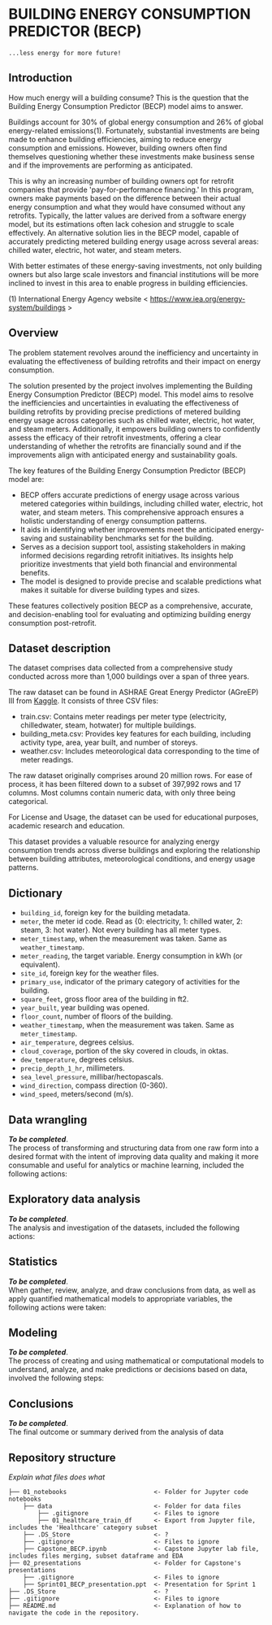# BUILDING ENERGY CONSUMPTION PREDICTOR (BECP)
    ...less energy for more future!
Introduction
----------------------
How much energy will a building consume? This is the question that the Building Energy Consumption Predictor (BECP) model aims to answer. 

Buildings account for 30% of global energy consumption and 26% of global energy-related emissions(1). Fortunately, substantial investments are being made to enhance building efficiencies, aiming to reduce energy consumption and emissions. However, building owners often find themselves questioning whether these investments make business sense and if the improvements are performing as anticipated.

This is why an increasing number of building owners opt for retrofit companies that provide 'pay-for-performance financing.' In this program, owners make payments based on the difference between their actual energy consumption and what they would have consumed without any retrofits. Typically, the latter values are derived from a software energy model, but its estimations often lack cohesion and struggle to scale effectively. An alternative solution lies in the BECP model, capable of accurately predicting metered building energy usage across several areas: chilled water, electric, hot water, and steam meters. 

With better estimates of these energy-saving investments, not only building owners but also large scale investors and financial institutions will be more inclined to invest in this area to enable progress in building efficiencies.


(1) International Energy Agency website < https://www.iea.org/energy-system/buildings >


Overview
----------------------
The problem statement revolves around the inefficiency and uncertainty in evaluating the effectiveness of building retrofits and their impact on energy consumption.

The solution presented by the project involves implementing the Building Energy Consumption Predictor (BECP) model. This model aims to resolve the inefficiencies and uncertainties in evaluating the effectiveness of building retrofits by providing precise predictions of metered building energy usage across categories such as chilled water, electric, hot water, and steam meters. Additionally, it empowers building owners to confidently assess the efficacy of their retrofit investments, offering a clear understanding of whether the retrofits are financially sound and if the improvements align with anticipated energy and sustainability goals.

The key features of the Building Energy Consumption Predictor (BECP) model are:

-	BECP offers accurate predictions of energy usage across various metered categories within buildings, including chilled water, electric, hot water, and steam meters. This comprehensive approach ensures a holistic understanding of energy consumption patterns.
-	It aids in identifying whether improvements meet the anticipated energy-saving and sustainability benchmarks set for the building.
-	Serves as a decision support tool, assisting stakeholders in making informed decisions regarding retrofit initiatives. Its insights help prioritize investments that yield both financial and environmental benefits.
-	The model is designed to provide precise and scalable predictions what makes it suitable for diverse building types and sizes.

These features collectively position BECP as a comprehensive, accurate, and decision-enabling tool for evaluating and optimizing building energy consumption post-retrofit.

Dataset description
----------------------

The dataset comprises data collected from a comprehensive study conducted across more than 1,000 buildings over a span of three years.

The raw dataset can be found in ASHRAE Great Energy Predictor (AGreEP) III from [Kaggle](https://www.kaggle.com/competitions/ashrae-energy-prediction/data). It consists of three CSV files:
-	train.csv: Contains meter readings per meter type (electricity, chilledwater, steam, hotwater) for multiple buildings.
-	building_meta.csv: Provides key features for each building, including activity type, area, year built, and number of storeys.
-	weather.csv: Includes meteorological data corresponding to the time of meter readings.

The raw dataset originally comprises around 20 million rows. For ease of process, it has been filtered down to a subset of 397,992 rows and 17 columns. Most columns contain numeric data, with only three being categorical.

For License and Usage, the dataset can be used for educational purposes, academic research and education.

This dataset provides a valuable resource for analyzing energy consumption trends across diverse buildings and exploring the relationship between building attributes, meteorological conditions, and energy usage patterns.

Dictionary
----------------------
- `building_id`, foreign key for the building metadata.
- `meter`, the  meter id code. Read as {0: electricity, 1: chilled water, 2: steam, 3: hot water}.  Not every building has all meter types.
- `meter_timestamp`, when the measurement was taken. Same as `weather_timestamp`.
- `meter_reading`, the target variable. Energy consumption in kWh (or equivalent).
- `site_id`, foreign key for the weather files.
- `primary_use`, indicator of the primary category of activities for the building.
- `square_feet`, gross floor area of the building in ft2.
- `year_built`, year building was opened.
- `floor_count`, number of floors of the building.
- `weather_timestamp`, when the measurement was taken. Same as `meter_timestamp`.
- `air_temperature`, degrees celsius.
- `cloud_coverage`, portion of the sky covered in clouds, in oktas.
- `dew_temperature`, degrees celsius.
- `precip_depth_1_hr`, millimeters.
- `sea_level_pressure`, millibar/hectopascals.
- `wind_direction`, compass direction (0-360).
- `wind_speed`, meters/second (m/s).

Data wrangling
----------------------
***To be completed***.\
The process of transforming and structuring data from one raw form into a desired format with the intent of improving data quality and making it more consumable and useful for analytics or machine learning, included the following actions:

Exploratory data analysis
----------------------
***To be completed***.\
The analysis and investigation of the datasets, included the following actions:

Statistics
----------------------
***To be completed***.\
When gather, review, analyze, and draw conclusions from data, as well as apply quantified mathematical models to appropriate variables, the following actions were taken:

Modeling
----------------------
***To be completed***.\
The process of creating and using mathematical or computational models to understand, analyze, and make predictions or decisions based on data, involved the following steps:

Conclusions
----------------------
***To be completed***.\
The final outcome or summary derived from the analysis of data

Repository structure
----------------------
*Explain what files does what*

    ├── 01_notebooks                        <- Folder for Jupyter code notebooks
        ├── data                            <- Folder for data files 
            ├── .gitignore                  <- Files to ignore
            ├── 01_healthcare_train_df      <- Export from Jupyter file, includes the 'Healthcare' category subset
        ├── .DS_Store                       <- ?
        ├── .gitignore                      <- Files to ignore
        ├── Capstone_BECP.ipynb             <- Capstone Jupyter lab file, includes files merging, subset dataframe and EDA
    ├── 02_presentations                    <- Folder for Capstone's presentations
        ├── .gitignore                      <- Files to ignore
        ├── Sprint01_BECP_presentation.ppt  <- Presentation for Sprint 1     
    ├── .DS_Store                           <- ?
    ├── .gitignore                          <- Files to ignore
    ├── README.md                           <- Explanation of how to navigate the code in the repository.